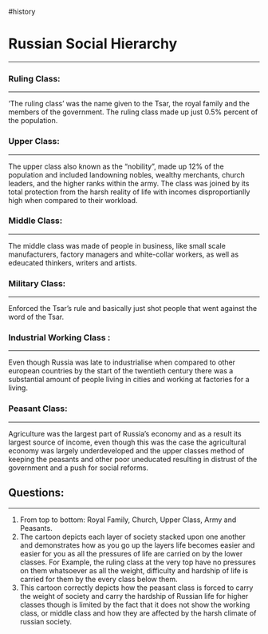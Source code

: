 #history 
# Russian Social Hierarchy

---

### Ruling Class:

---

‘The ruling class’ was the name given to the Tsar, the royal family and the members of the government. The ruling class made up just 0.5% percent of the population. 

### Upper Class:

---

The upper class also known as the “nobility”, made up 12% of the population and included  landowning nobles, wealthy merchants, church leaders,  and the higher ranks within the army. The class was joined by its total protection from the harsh reality of life with incomes disproportianlly high when compared to their workload. 

### Middle Class:

---

The middle class was made of people in business, like small scale manufacturers, factory managers and white-collar workers, as well as edeucated thinkers, writers and artists. 

### Military Class:

---

Enforced the Tsar’s rule and basically just shot people that went against the word of the Tsar. 

### Industrial Working Class :

---

Even though Russia was late to industrialise when compared to other european countries by the start of the twentieth century there was a substantial amount of people living in cities and working at factories for a living. 

### Peasant Class:

---

Agriculture was the largest part of Russia’s economy and as a result its largest source of income, even though this was the case the agricultural economy was largely underdeveloped and the upper classes method of keeping the peasants and other poor uneducated resulting in distrust of the government and a push for social reforms. 

## Questions:

---

1. From top to bottom: Royal Family, Church, Upper Class, Army and Peasants. 
2. The cartoon depicts each layer of society stacked upon one another and demonstrates how as you go up the layers life becomes easier and easier for you as all the pressures of life are carried on by the lower classes. For Example, the ruling class at the very top have no pressures on them whatsoever as all the weight, difficulty and hardship of life is carried for them by the every class below them. 
3. This cartoon correctly depicts how the peasant class is forced to carry the weight of society and carry the hardship of Russian life for higher classes though is limited by the fact that it does not show the working class, or middle class and how they are affected by the harsh climate of russian society.